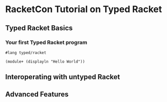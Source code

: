 # RacketCon Tutorial on Typed Racket

## Typed Racket Basics

### Your first Typed Racket program

```
#lang typed/racket

(module+ (displayln "Hello World"))
```

## Interoperating with untyped Racket

## Advanced Features
